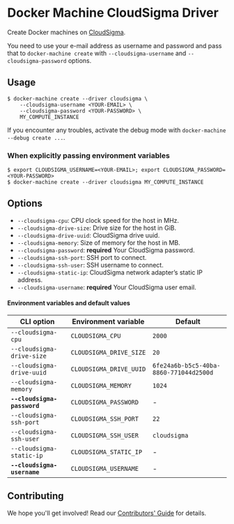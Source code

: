 # Docker Machine CloudSigma Driver

Create Docker machines on [CloudSigma](https://www.cloudsigma.com/).

You need to use your e-mail address as username and password and pass that to
`docker-machine create` with `--cloudsigma-username` and `--cloudsigma-password` options.


## Usage

    $ docker-machine create --driver cloudsigma \
        --cloudsigma-username <YOUR-EMAIL> \
        --cloudsigma-password <YOUR-PASSWORD> \
        MY_COMPUTE_INSTANCE

If you encounter any troubles, activate the debug mode with `docker-machine --debug create ...`.

### When explicitly passing environment variables

    $ export CLOUDSIGMA_USERNAME=<YOUR-EMAIL>; export CLOUDSIGMA_PASSWORD=<YOUR-PASSWORD>
    $ docker-machine create --driver cloudsigma MY_COMPUTE_INSTANCE


## Options

- `--cloudsigma-cpu`: CPU clock speed for the host in MHz.
- `--cloudsigma-drive-size`: Drive size for the host in GiB.
- `--cloudsigma-drive-uuid`: CloudSigma drive uuid.
- `--cloudsigma-memory`: Size of memory for the host in MB.
- `--cloudsigma-password`: **required** Your CloudSigma password.
- `--cloudsigma-ssh-port`: SSH port to connect.
- `--cloudsigma-ssh-user`: SSH username to connect.
- `--cloudsigma-static-ip`: CloudSigma network adapter’s static IP address.
- `--cloudsigma-username`: **required** Your CloudSigma user email.

#### Environment variables and default values

| CLI option                  | Environment variable    | Default                                |
| --------------------------- | ----------------------- | -------------------------------------- |
| `--cloudsigma-cpu`          | `CLOUDSIGMA_CPU`        | `2000`                                 |
| `--cloudsigma-drive-size`   | `CLOUDSIGMA_DRIVE_SIZE` | `20`                                   |
| `--cloudsigma-drive-uuid`   | `CLOUDSIGMA_DRIVE_UUID` | `6fe24a6b-b5c5-40ba-8860-771044d2500d` |
| `--cloudsigma-memory`       | `CLOUDSIGMA_MEMORY`     | `1024`                                 |
| **`--cloudsigma-password`** | `CLOUDSIGMA_PASSWORD`   | -                                      |
| `--cloudsigma-ssh-port`     | `CLOUDSIGMA_SSH_PORT`   | `22`                                   |
| `--cloudsigma-ssh-user`     | `CLOUDSIGMA_SSH_USER`   | `cloudsigma`                           |
| `--cloudsigma-static-ip`    | `CLOUDSIGMA_STATIC_IP`  | -                                      |
| **`--cloudsigma-username`** | `CLOUDSIGMA_USERNAME`   | -                                      |


## Contributing

We hope you'll get involved! Read our [Contributors' Guide](.github/CONTRIBUTING.md) for details.

